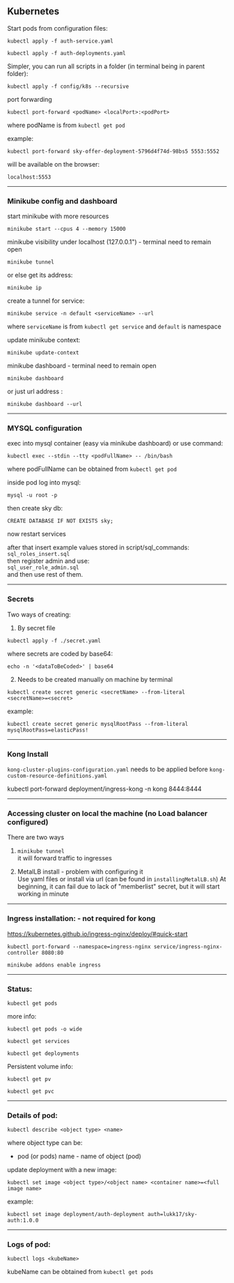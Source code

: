 ## Kubernetes

Start pods from configuration files:

```
kubectl apply -f auth-service.yaml
```
```
kubectl apply -f auth-deployments.yaml
```
Simpler, you can run all scripts in a folder (in terminal being in parent folder):
```
kubectl apply -f config/k8s --recursive
```
port forwarding
```
kubectl port-forward <podName> <localPort>:<podPort>
```
where podName is from `kubectl get pod`

example:
```
kubectl port-forward sky-offer-deployment-5796d4f74d-98bs5 5553:5552
```
will be available on the browser:
```
localhost:5553
```

-------------
### Minikube config and dashboard

start minikube with more resources
```
minikube start --cpus 4 --memory 15000
```

minikube visibility under localhost (127.0.0.1") - terminal need to remain open
```
minikube tunnel
```
or else get its address:
```
minikube ip
```

create a tunnel for service:
```
minikube service -n default <serviceName> --url
```
where `serviceName` is from `kubectl get service`
and `default` is namespace


update minikube context:
```
minikube update-context
```

minikube dashboard - terminal need to remain open
```
minikube dashboard
```
or just url address :
```
minikube dashboard --url
```
-------------
### MYSQL configuration
exec into mysql container (easy via minikube dashboard)
or use command:
```
kubectl exec --stdin --tty <podFullName> -- /bin/bash
```
where podFullName can be obtained from `kubectl get pod`

inside pod log into mysql:
```
mysql -u root -p
```
then create sky db:
```
CREATE DATABASE IF NOT EXISTS sky;
```
now restart services

after that insert example values stored in script/sql_commands:  
`sql_roles_insert.sql`  
then register admin and use:  
`sql_user_role_admin.sql`  
and then use rest of them.

-------------
### Secrets  

Two ways of creating:
1. By secret file

```
kubectl apply -f ./secret.yaml
```
where secrets are coded by base64:
```
echo -n '<dataToBeCoded>' | base64
```

2. Needs to be created manually on machine by terminal

```
kubectl create secret generic <secretName> --from-literal <secretName>=<secret>
```
example:
```
kubectl create secret generic mysqlRootPass --from-literal mysqlRootPass=elasticPass!
```

-------------
### Kong Install

`kong-cluster-plugins-configuration.yaml` needs to be applied before `kong-custom-resource-definitions.yaml`

kubectl port-forward deployment/ingress-kong -n kong 8444:8444

-------------
### Accessing cluster on local the machine (no Load balancer configured)

There are two ways
1. `minikube tunnel`  
   it will forward traffic to ingresses


2. MetalLB install  - problem with configuring it  
   Use yaml files or install via url (can be found in `installingMetalLB.sh`)
   At beginning, it can fail due to lack of "memberlist" secret, but it will start working in minute


-------------
### Ingress installation: - not required for kong

https://kubernetes.github.io/ingress-nginx/deploy/#quick-start
```
kubectl port-forward --namespace=ingress-nginx service/ingress-nginx-controller 8080:80
```
```
minikube addons enable ingress
```

-------------

### Status:
```
kubectl get pods
```
more info:
```
kubectl get pods -o wide
```

```
kubectl get services
```
```
kubectl get deployments
```

Persistent volume info:
```
kubectl get pv
```
```
kubectl get pvc
```
-------------
###  Details of pod:
```
kubectl describe <object type> <name>
```
where object type can be:
* pod (or pods)
  name - name of object (pod)

update deployment with a new image:
```
kubectl set image <object type>/<object name> <container name>=<full image name>
```
example:
```
kubectl set image deployment/auth-deployment auth=lukk17/sky-auth:1.0.0
```
-------------
###  Logs of pod:
```
kubectl logs <kubeName>
```
kubeName can be obtained from `kubectl get pods`